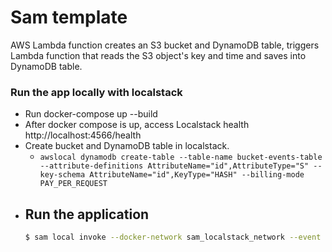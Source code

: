 # Sam template #

AWS Lambda function creates an S3 bucket and DynamoDB table, triggers Lambda
 function that reads the S3 object's key and time and saves into DynamoDB table.

### Run the app locally with localstack
- Run docker-compose up --build
- After docker compose is up, access Localstack health http://localhost:4566/health
- Create bucket and DynamoDB table in localstack.
    - `awslocal dynamodb create-table --table-name bucket-events-table --attribute-definitions AttributeName="id",AttributeType="S" --key-schema AttributeName="id",KeyType="HASH" --billing-mode PAY_PER_REQUEST`
- Run the application
    - 
    ```bash
    $ sam local invoke --docker-network sam_localstack_network --event event/s3-event.json --env-vars env.json
    ```